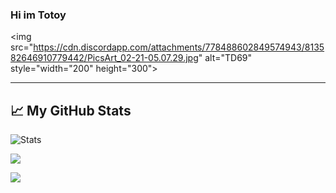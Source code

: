 ### Hi im Totoy

<img src="https://cdn.discordapp.com/attachments/778488602849574943/813582646910779442/PicsArt_02-21-05.07.29.jpg" alt="TD69" style="width="200" height="300">

---------------------------------------------------------------------------------------------------------------------------------------

## &#x1f4c8; My GitHub Stats

![Stats](https://github-readme-stats.vercel.app/api/top-langs/?username=totoyzx&layout=demo)

![](https://api.ghprofile.me/view?username=totoyzx)

![](https://discord.c99.nl/widget/theme-2/551241428379107338.png)
